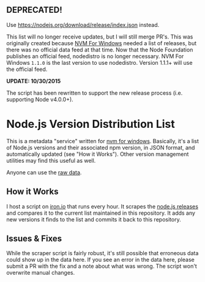 ## DEPRECATED!

Use https://nodejs.org/download/release/index.json instead.

This list will no longer receive updates, but I will still merge PR's. This was originally created because [NVM For Windows](https://github.com/coreybutler/nvm-windows) needed a list of releases, but there was no official data feed at that time. Now that the Node Foundation publishes an official feed, nodedistro is no longer necessary. NVM For Windows `1.1.0` is the last version to use nodedistro. Version 1.1.1+ will use the official feed.

**UPDATE: 10/30/2015**

The script has been rewritten to support the new release process (i.e. supporting Node v4.0.0+).

# Node.js Version Distribution List

This is a metadata "service" written for [nvm for windows](https://github.com/coreybutler/nvm). Basically, it's a list of Node.js versions and their associated npm version, in JSON format, and automatically updated (see "How it Works"). Other version management utilities may find this useful as well.

Anyone can use the [raw data](https://raw.githubusercontent.com/coreybutler/nodedistro/master/nodeversions.json).

## How it Works

I host a script on [iron.io](http://iron.io) that runs every hour. It scrapes the [node.js releases](http://nodejs.org/dist/index.json) and compares it to the current list maintained in this repository. It adds any new versions it finds to the list and commits it back to this repository.

## Issues & Fixes

While the scraper script is fairly robust, it's still possible that erroneous data could show up in the data here. If you see an error in the data here, please submit a PR with the fix and a note about what was wrong. The script won't overwrite manual changes.
